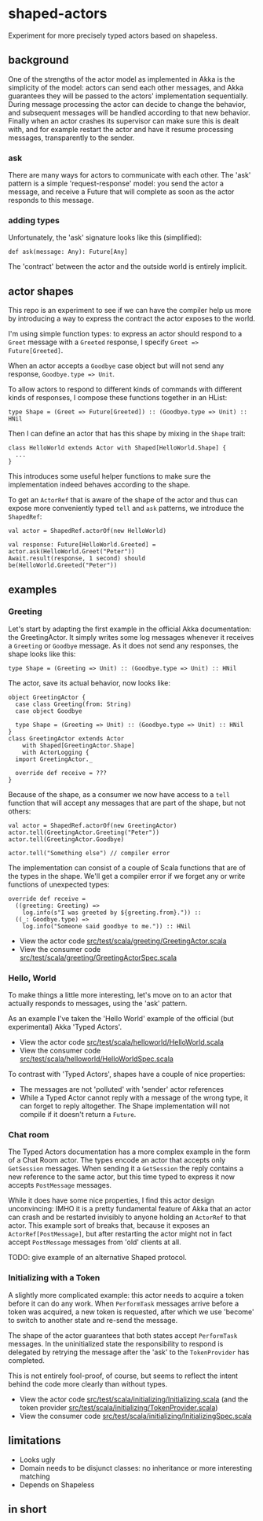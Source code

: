 # shaped-actors

Experiment for more precisely typed actors based on shapeless.

## background

One of the strengths of the actor model as implemented in Akka is the
simplicity of the model: actors can send each other messages, and Akka
guarantees they will be passed to the actors' implementation sequentially.
During message processing the actor can decide to change the behavior,
and subsequent messages will be handled according to that new behavior.
Finally when an actor crashes its supervisor can make sure this is dealt with,
and for example restart the actor and have it resume processing messages,
transparently to the sender.

### ask

There are many ways for actors to communicate with each other. The 'ask'
pattern is a simple 'request-response' model: you send the actor a message,
and receive a Future that will complete as soon as the actor responds to this
message.

### adding types

Unfortunately, the 'ask' signature looks like this (simplified):

```
def ask(message: Any): Future[Any]
```

The 'contract' between the actor and the outside world is entirely implicit.

## actor shapes

This repo is an experiment to see if we can have the compiler help us more
by introducing a way to express the contract the actor exposes to the world.

I'm using simple function types: to express an actor should respond to a
`Greet` message with a `Greeted` response, I specify `Greet => Future[Greeted]`.

When an actor accepts a `Goodbye` case object but will not send any response,
`Goodbye.type => Unit`.

To allow actors to respond to different kinds of commands with different kinds of
responses, I compose these functions together in an HList:

```
type Shape = (Greet => Future[Greeted]) :: (Goodbye.type => Unit) :: HNil
```

Then I can define an actor that has this shape by mixing in the `Shape` trait:

```
class HelloWorld extends Actor with Shaped[HelloWorld.Shape] {
  ...
}
```

This introduces some useful helper functions to make sure the implementation
indeed behaves according to the shape.

To get an `ActorRef` that is aware of the shape of the actor and thus can expose
more conveniently typed `tell` and `ask` patterns, we introduce the `ShapedRef`:

```
val actor = ShapedRef.actorOf(new HelloWorld)

val response: Future[HelloWorld.Greeted] = actor.ask(HelloWorld.Greet("Peter"))
Await.result(response, 1 second) should be(HelloWorld.Greeted("Peter"))
```

## examples

### Greeting

Let's start by adapting the first example in the official Akka documentation: the
GreetingActor. It simply writes some log messages whenever it receives a `Greeting`
or `Goodbye` message. As it does not send any responses, the shape looks like this:

```
type Shape = (Greeting => Unit) :: (Goodbye.type => Unit) :: HNil
```

The actor, save its actual behavior, now looks like:

```
object GreetingActor {
  case class Greeting(from: String)
  case object Goodbye

  type Shape = (Greeting => Unit) :: (Goodbye.type => Unit) :: HNil
}
class GreetingActor extends Actor
    with Shaped[GreetingActor.Shape]
    with ActorLogging {
  import GreetingActor._

  override def receive = ???
}
```

Because of the shape, as a consumer we now have access to a `tell` function
that will accept any messages that are part of the shape, but not others:

```
val actor = ShapedRef.actorOf(new GreetingActor)
actor.tell(GreetingActor.Greeting("Peter"))
actor.tell(GreetingActor.Goodbye)

actor.tell("Something else") // compiler error
```

The implementation can consist of a couple of Scala functions that are of
the types in the shape. We'll get a compiler error if we forget any or write
functions of unexpected types:

```
override def receive =
  ((greeting: Greeting) =>
    log.info(s"I was greeted by ${greeting.from}.")) ::
  ((_: Goodbye.type) =>
    log.info("Someone said goodbye to me.")) :: HNil
```

* View the actor code [src/test/scala/greeting/GreetingActor.scala](here)
* View the consumer code [src/test/scala/greeting/GreetingActorSpec.scala](here)

### Hello, World

To make things a little more interesting, let's move on to an actor that
actually responds to messages, using the 'ask' pattern.

As an example I've taken the 'Hello World' example of the official (but experimental)
Akka 'Typed Actors'.

* View the actor code [src/test/scala/helloworld/HelloWorld.scala](here)
* View the consumer code [src/test/scala/helloworld/HelloWorldSpec.scala](here)

To contrast with 'Typed Actors', shapes have a couple of nice properties:

* The messages are not 'polluted' with 'sender' actor references
* While a Typed Actor cannot reply with a message of the wrong type, it can forget to reply altogether. The Shape implementation will not compile if it doesn't return a `Future`.

### Chat room

The Typed Actors documentation has a more complex example in the form of
a Chat Room actor. The types encode an actor that accepts only `GetSession`
messages. When sending it a `GetSession` the reply contains a new reference
to the same actor, but this time typed to express it now accepts `PostMessage`
messages.

While it does have some nice properties, I find this actor design unconvincing:
IMHO it is a pretty fundamental feature of Akka that an actor can crash and be
restarted invisibly to anyone holding an `ActorRef` to that actor.
This example sort of breaks that, because it exposes an
`ActorRef[PostMessage]`, but after restarting the actor might not in fact
accept `PostMessage` messages from 'old' clients at all.

TODO: give example of an alternative Shaped protocol.

### Initializing with a Token

A slightly more complicated example: this actor needs to acquire a token before it can
do any work. When `PerformTask` messages arrive before a token was acquired, a new token
is requested, after which we use 'become' to switch to another state and re-send the message.

The shape of the actor guarantees that both states accept `PerformTask` messages.
In the uninitialized state the responsibility to respond is delegated by retrying the message
after the 'ask' to the `TokenProvider` has completed.

This is not entirely fool-proof, of course, but seems to reflect the intent behind the code more
clearly than without types.

* View the actor code [src/test/scala/initializing/Initializing.scala](here) (and the token provider [src/test/scala/initializing/TokenProvider.scala](here))
* View the consumer code [src/test/scala/initializing/InitializingSpec.scala](here)

## limitations

* Looks ugly
* Domain needs to be disjunct classes: no inheritance or more interesting matching
* Depends on Shapeless

## in short

